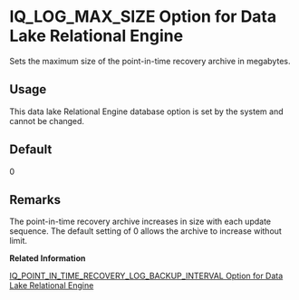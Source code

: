 <!-- loioa887e1f884f21015ab61e3f24f8a219c -->

# IQ\_LOG\_MAX\_SIZE Option for Data Lake Relational Engine

Sets the maximum size of the point-in-time recovery archive in megabytes.



<a name="loioa887e1f884f21015ab61e3f24f8a219c__section_rv2_mvs_swb"/>

## Usage

This data lake Relational Engine database option is set by the system and cannot be changed.



## Default

0



## Remarks

The point-in-time recovery archive increases in size with each update sequence. The default setting of 0 allows the archive to increase without limit.

**Related Information**  


[IQ\_POINT\_IN\_TIME\_RECOVERY\_LOG\_BACKUP\_INTERVAL Option for Data Lake Relational Engine](iq-point-in-time-recovery-log-backup-interval-option-for-data-lake-relational-engine-a887325.md "Sets a time interval between automatic backups of the point in time recovery logs.")

